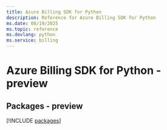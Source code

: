 ```yaml
---
title: Azure Billing SDK for Python
description: Reference for Azure Billing SDK for Python
ms.date: 08/19/2025
ms.topic: reference
ms.devlang: python
ms.service: billing
---
```

# Azure Billing SDK for Python - preview
## Packages - preview
[!INCLUDE [packages](billing-index.md)]